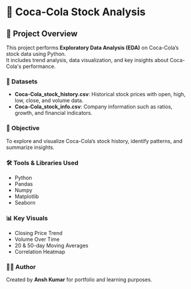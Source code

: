 
# 🧃 Coca-Cola Stock Analysis

## 📘 Project Overview
This project performs **Exploratory Data Analysis (EDA)** on Coca-Cola’s stock data using Python.  
It includes trend analysis, data visualization, and key insights about Coca-Cola's performance.

### 🧩 Datasets
- **Coca-Cola_stock_history.csv**: Historical stock prices with open, high, low, close, and volume data.
- **Coca-Cola_stock_info.csv**: Company information such as ratios, growth, and financial indicators.

### 🧠 Objective
To explore and visualize Coca-Cola’s stock history, identify patterns, and summarize insights.

### 🛠️ Tools & Libraries Used
- Python
- Pandas
- Numpy
- Matplotlib
- Seaborn

### 📊 Key Visuals
- Closing Price Trend
- Volume Over Time
- 20 & 50-day Moving Averages
- Correlation Heatmap

### 👨‍💻 Author
Created by **Ansh Kumar** for portfolio and learning purposes.



